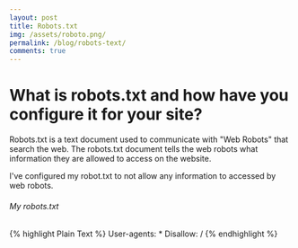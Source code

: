 ```yaml
---
layout: post
title: Robots.txt
img: /assets/roboto.png/
permalink: /blog/robots-text/
comments: true
---
```


# What is robots.txt and how have you configure it for your site?

Robots.txt is a text document used to communicate with "Web Robots" that search the web.
The robots.txt document tells the web robots what information they are allowed to access on the website.

I've configured my robot.txt to not allow any information to accessed by web robots.

###### My robots.txt

{% highlight Plain Text %}
User-agents: *
Disallow: /
{% endhighlight %}